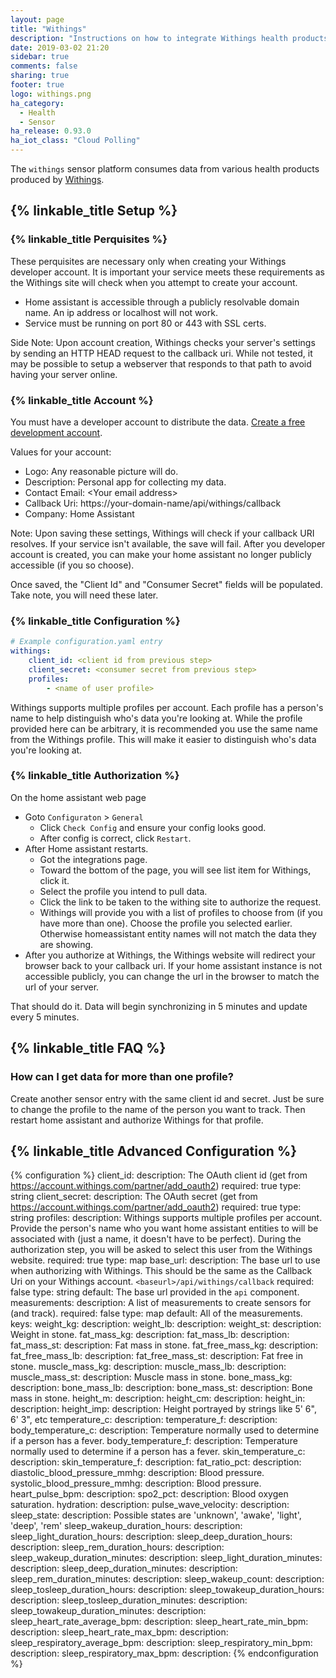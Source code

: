 ```yaml
---
layout: page
title: "Withings"
description: "Instructions on how to integrate Withings health products within Home Assistant."
date: 2019-03-02 21:20
sidebar: true
comments: false
sharing: true
footer: true
logo: withings.png
ha_category: 
  - Health
  - Sensor
ha_release: 0.93.0
ha_iot_class: "Cloud Polling"
---
```


The `withings` sensor platform consumes data from various health products produced by [Withings](https://www.withings.com).

## {% linkable_title Setup %}

### {% linkable_title Perquisites %}
These perquisites are necessary only when creating your Withings developer account. It is important your service meets these requirements as the Withings site will check when you attempt to create your account.
- Home assistant is accessible through a publicly resolvable domain name. An ip address or localhost will not work.
- Service must be running on port 80 or 443 with SSL certs.

Side Note: Upon account creation, Withings checks your server's settings by sending an HTTP HEAD request to the callback uri. While not tested, it may be possible to setup a webserver that responds to that path to avoid having your server online.

### {% linkable_title Account %}
You must have a developer account to distribute the data. [Create a free development account](https://account.withings.com/partner/add_oauth2). 

Values for your account:
- Logo: Any reasonable picture will do.
- Description: Personal app for collecting my data.
- Contact Email: \<Your email address>
- Callback Uri: https://your-domain-name/api/withings/callback
- Company: Home Assistant

Note: Upon saving these settings, Withings will check if your callback URI resolves. If your service isn't available, the save will fail. After you developer account is created, you can make your home assistant no longer publicly accessible (if you so choose).

Once saved, the "Client Id" and "Consumer Secret" fields will be populated. Take note, you will need these later.

### {% linkable_title Configuration %}

```yaml
# Example configuration.yaml entry
withings:
    client_id: <client id from previous step>
    client_secret: <consumer secret from previous step>
    profiles:
        - <name of user profile>
```

Withings supports multiple profiles per account. Each profile has a person's name to help distinguish who's data you're looking at. While the profile provided here can be arbitrary, it is recommended you use the same name from the Withings profile. This will make it easier to distinguish who's data you're looking at.

### {% linkable_title Authorization %}
On the home assistant web page
- Goto `Configuraton` > `General`
  - Click `Check Config` and ensure your config looks good.
  - After config is correct, click `Restart`.
- After Home assistant restarts.
  - Got the integrations page.
  - Toward the bottom of the page, you will see list item for Withings, click it.
  - Select the profile you intend to pull data.
  - Click the link to be taken to the withing site to authorize the request.
  - Withings will provide you with a list of profiles to choose from (if you have more than one). Choose the profile
  you selected earlier. Otherwise homeassistant entity names will not match the data they are showing.
- After you authorize at Withings, the Withings website will redirect your browser back to your callback uri.
If your home assistant instance is not accessible publicly, you can change the url in the browser to match the 
url of your server.

That should do it. Data will begin synchronizing in 5 minutes and update every 5 minutes.


## {% linkable_title FAQ %}
### How can I get data for more than one profile?
Create another sensor entry with the same client id and secret. Just be sure to change the profile to the name of the person you want to track. Then restart home assistant and authorize Withings for that profile.

## {% linkable_title Advanced Configuration %}
{% configuration %}
client_id:
  description: The OAuth client id (get from https://account.withings.com/partner/add_oauth2)
  required: true
  type: string
client_secret:
  description: The OAuth secret (get from https://account.withings.com/partner/add_oauth2)
  required: true
  type: string
profiles:
  description: Withings supports multiple profiles per account. Provide the person's name who you want home assistant entities to will be associated with (just a name, it doesn't have to be perfect). During the authorization step, you will be asked to select this user from the Withings website.
  required: true
  type: map
base_url:
  description: The base url to use when authorizing with Withings. This should be the same as the Callback Uri on your Withings account. `<baseurl>/api/withings/callback`
  required: false
  type: string
  default: The base url provided in the `api` component.
measurements:
  description: A list of measurements to create sensors for (and track).
  required: false
  type: map
  default: All of the measurements.
  keys:
    weight_kg:
      description:
    weight_lb:
      description:
    weight_st:
      description: Weight in stone.
    fat_mass_kg:
      description:
    fat_mass_lb:
      description:
    fat_mass_st:
      description: Fat mass in stone.
    fat_free_mass_kg:
      description:
    fat_free_mass_lb:
      description:
    fat_free_mass_st:
      description: Fat free in stone.
    muscle_mass_kg:
      description:
    muscle_mass_lb:
      description:
    muscle_mass_st:
      description: Muscle mass in stone.
    bone_mass_kg:
      description:
    bone_mass_lb:
      description:
    bone_mass_st:
      description: Bone mass in stone.
    height_m:
      description:
    height_cm:
      description:
    height_in:
      description:
    height_imp:
      description: Height portrayed by strings like 5' 6", 6' 3", etc
    temperature_c:
      description: 
    temperature_f:
      description:
    body_temperature_c:
      description: Temperature normally used to determine if a person has a fever.
    body_temperature_f:
      description: Temperature normally used to determine if a person has a fever.
    skin_temperature_c:
      description:
    skin_temperature_f:
      description:
    fat_ratio_pct:
      description:
    diastolic_blood_pressure_mmhg:
      description: Blood pressure.
    systolic_blood_pressure_mmhg:
      description: Blood pressure.
    heart_pulse_bpm:
      description:
    spo2_pct:
      description: Blood oxygen saturation.
    hydration:
      description:
    pulse_wave_velocity:
      description:
    sleep_state:
      description: Possible states are 'unknown', 'awake', 'light', 'deep', 'rem'
    sleep_wakeup_duration_hours:
      description:
    sleep_light_duration_hours:
      description:
    sleep_deep_duration_hours:
      description:
    sleep_rem_duration_hours:
      description:
    sleep_wakeup_duration_minutes:
      description:
    sleep_light_duration_minutes:
      description:
    sleep_deep_duration_minutes:
      description:
    sleep_rem_duration_minutes:
      description:
    sleep_wakeup_count:
      description:
    sleep_tosleep_duration_hours:
      description:
    sleep_towakeup_duration_hours:
      description:
    sleep_tosleep_duration_minutes:
      description:
    sleep_towakeup_duration_minutes:
      description:
    sleep_heart_rate_average_bpm:
      description:
    sleep_heart_rate_min_bpm:
      description:
    sleep_heart_rate_max_bpm:
      description:
    sleep_respiratory_average_bpm:
      description:
    sleep_respiratory_min_bpm:
      description:
    sleep_respiratory_max_bpm:
      description:
{% endconfiguration %}

